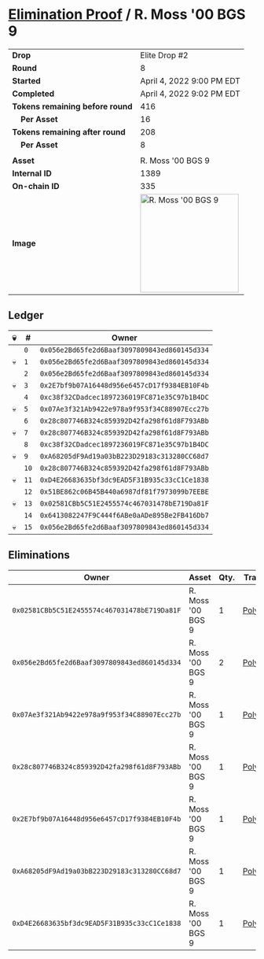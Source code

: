 # [Elimination Proof](./readme.md) / R. Moss &#039;00 BGS 9

|||
|---|---|
| **Drop** | Elite Drop #2 |
| **Round** | 8 |
| **Started** | April 4, 2022 9:00 PM EDT |
| **Completed** | April 4, 2022 9:02 PM EDT |
| **Tokens remaining before round** | 416 |
| **&nbsp;&nbsp;&nbsp;&nbsp;Per Asset** | 16 |
| **Tokens remaining after round** | 208 |
| **&nbsp;&nbsp;&nbsp;&nbsp;Per Asset** | 8 |
| | |
| **Asset** | R. Moss &#039;00 BGS 9 |
| **Internal ID** | 1389 |
| **On-chain ID** | 335 |
| **Image** | <img src="https://tcdn.blokpax.com/95e5eeed-5f05-439d-95c1-bd630e0bc414/619c22f880333bc37188a442a62dd64ab7be45ed669afca2c17dcc548740c0f5.png" height="200" alt="R. Moss &#039;00 BGS 9" /> |

## Ledger

| 💀 | # | Owner |
| --- | --- | --- |
|  | `0` | `0x056e2Bd65fe2d6Baaf3097809843ed860145d334` |
| 💀 | `1` | `0x056e2Bd65fe2d6Baaf3097809843ed860145d334` |
|  | `2` | `0x056e2Bd65fe2d6Baaf3097809843ed860145d334` |
| 💀 | `3` | `0x2E7bf9b07A16448d956e6457cD17f9384EB10F4b` |
|  | `4` | `0xc38f32CDadcec1897236019FC871e35C97b1B4DC` |
| 💀 | `5` | `0x07Ae3f321Ab9422e978a9f953f34C88907Ecc27b` |
|  | `6` | `0x28c807746B324c859392D42fa298f61d8F793ABb` |
| 💀 | `7` | `0x28c807746B324c859392D42fa298f61d8F793ABb` |
|  | `8` | `0xc38f32CDadcec1897236019FC871e35C97b1B4DC` |
| 💀 | `9` | `0xA68205dF9Ad19a03bB223D29183c313280CC68d7` |
|  | `10` | `0x28c807746B324c859392D42fa298f61d8F793ABb` |
| 💀 | `11` | `0xD4E26683635bf3dc9EAD5F31B935c33cC1Ce1838` |
|  | `12` | `0x51BE862c06B45B440a6987df81f7973099b7EEBE` |
| 💀 | `13` | `0x02581CBb5C51E2455574c467031478bE719Da81F` |
|  | `14` | `0x6413082247F9C444f6ABe0aADe895Be2FB416Db7` |
| 💀 | `15` | `0x056e2Bd65fe2d6Baaf3097809843ed860145d334` |


## Eliminations

| Owner | Asset | Qty. | Transaction |
| --- | --- | --- | --- |
| `0x02581CBb5C51E2455574c467031478bE719Da81F` | R. Moss '00 BGS 9 | 1 | [Polygonscan](https://polygonscan.com/tx/0xf35a60cce6bdb9b27fea0023365d61cfb8223f0ae2cab444ae90adea795dea64) |
| `0x056e2Bd65fe2d6Baaf3097809843ed860145d334` | R. Moss '00 BGS 9 | 2 | [Polygonscan](https://polygonscan.com/tx/0xa8104cd37cab339c82e772053f4a2635e2ecde5293244b1063deebf35ccc3f7f) |
| `0x07Ae3f321Ab9422e978a9f953f34C88907Ecc27b` | R. Moss '00 BGS 9 | 1 | [Polygonscan](https://polygonscan.com/tx/0xd4d0cde22b8c4a78bca86d726271b239d6494c62bc4b166a15040ba8bae344af) |
| `0x28c807746B324c859392D42fa298f61d8F793ABb` | R. Moss '00 BGS 9 | 1 | [Polygonscan](https://polygonscan.com/tx/0x11acd3ea399bb27eb5c5f5432a33fe7129ec5fcf166b02ade4158031670fd1a0) |
| `0x2E7bf9b07A16448d956e6457cD17f9384EB10F4b` | R. Moss '00 BGS 9 | 1 | [Polygonscan](https://polygonscan.com/tx/0x839693137b2e68847cd32b67a9a352204be34e6946d74f7f7a93e7e8a6c952e3) |
| `0xA68205dF9Ad19a03bB223D29183c313280CC68d7` | R. Moss '00 BGS 9 | 1 | [Polygonscan](https://polygonscan.com/tx/0x72a3fb9d6c2026d6bed70949f49d65c55bef3feb203b036254efd9fd253fdf5b) |
| `0xD4E26683635bf3dc9EAD5F31B935c33cC1Ce1838` | R. Moss '00 BGS 9 | 1 | [Polygonscan](https://polygonscan.com/tx/0xe6880c7af14022444e53df049ba1fb32a7198287d38384aac452565b9b7e343f) |
